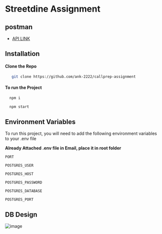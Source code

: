 
# Streetdine Assignment


## postman 
- [API LINK](https://documenter.getpostman.com/view/20003749/2s9YymG4z3)

## Installation

#### Clone the Repo

```bash
   git clone https://github.com/ank-2222/callprep-assignment
```

#### To run the Project 

```bash
  npm i 
```

```bash
  npm start 
```



## Environment Variables

To run this project, you will need to add the following environment variables to your .env file

**Already Attached .env file in Email, place it in root folder**

`PORT`

`POSTGRES_USER`

`POSTGRES_HOST`

`POSTGRES_PASSWORD`

`POSTGRES_DATABASE`

`POSTGRES_PORT`



## DB Design

![image](https://github.com/ank-2222/callprep-assignment/assets/76547947/cf93aa75-c705-4184-81bd-daffe43ab31a)




